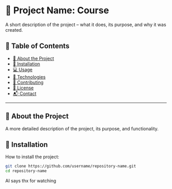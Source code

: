 # 📌 Project Name: Course

A short description of the project – what it does, its purpose, and why it was created.

## 📂 Table of Contents

- [📌 About the Project](#-about-the-project)
- [🚀 Installation](#-installation)
- [💻 Usage](#-usage)
- [🔧 Technologies](#-technologies)
- [🤝 Contributing](#-contributing)
- [📄 License](#-license)
- [📬 Contact](#-contact)

---

## 📌 About the Project

A more detailed description of the project, its purpose, and functionality.

## 🚀 Installation

How to install the project:

```bash
git clone https://github.com/username/repository-name.git
cd repository-name
```
AI says thx for watching